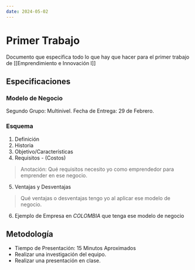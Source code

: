 ```yaml
---
date: 2024-05-02
---
```


# Primer Trabajo
Documento que especifica todo lo que hay que hacer para el primer trabajo de [[Emprendimiento e Innovación I]]

## Especificaciones
### Modelo de Negocio
Segundo Grupo: Multinivel.
Fecha de Entrega: 29 de Febrero.
### Esquema
1. Definición
2. Historia
3. Objetivo/Características
4. Requisitos - (Costos)

>Anotación: Qué requisitos necesito yo como emprendedor para emprender en ese negocio.

5. Ventajas y Desventajas

>Qué ventajas o desventajas tengo yo al aplicar ese modelo de negocio.


6. Ejemplo de Empresa en *COLOMBIA* que tenga ese modelo de negocio

## Metodología
- Tiempo de Presentación: 15 Minutos Aproximados
- Realizar una investigación del equipo.
- Realizar una presentación en clase.

